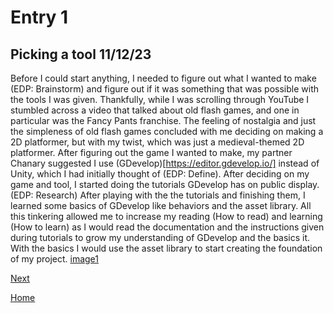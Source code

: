 # Entry 1
## Picking a tool 11/12/23

Before I could start anything, I needed to figure out what I wanted to make (EDP: Brainstorm) and figure out if it was something that was possible with the tools I was given. Thankfully, while I was scrolling through YouTube I stumbled across a video that talked about old flash games, and one in particular was the Fancy Pants franchise. The feeling of nostalgia and just the simpleness of old flash games concluded with me deciding on making a 2D platformer, but with my twist, which was just a medieval-themed 2D platformer. After figuring out the game I wanted to make, my partner Chanary suggested I use (GDevelop)[https://editor.gdevelop.io/] instead of Unity, which I had initially thought of (EDP: Define). After deciding on my game and tool, I started doing the tutorials GDevelop has on public display. (EDP: Research) After playing with the the tutorials and finishing them, I learned some basics of GDevelop like behaviors and the asset library. All this tinkering allowed me to increase my reading (How to read) and learning (How to learn) as I would read the documentation and the instructions given during tutorials to grow my understanding of GDevelop and the basics it. With the basics I would use the asset library to start creating the foundation of my project.
[image1](../image/blog1image1.png)

[Next](entry02.md)

[Home](../README.md)